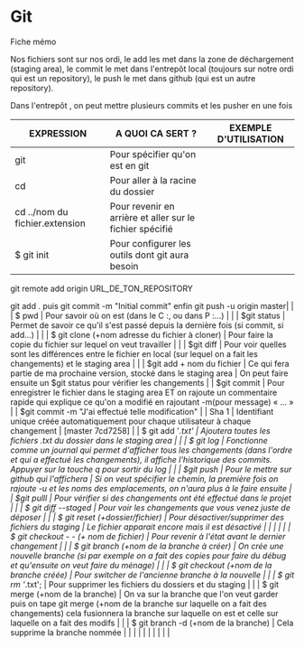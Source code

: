 # Git

Fiche mémo

Nos fichiers sont sur nos ordi, le add les met dans la zone de déchargement (staging area), le commit le met dans l'entrepôt local (toujours sur notre ordi qui est un repository), le push le met dans github (qui est un autre repository).

Dans l'entrepôt , on peut mettre plusieurs commits et les pusher en une fois

| EXPRESSION | A QUOI CA SERT ? | EXEMPLE D'UTILISATION |
| --- | --- | --- |
| git | Pour spécifier qu'on est en git |   |
| cd | Pour aller à la racine du dossier |	|
| cd ../nom du fichier.extension | Pour revenir en arrière et aller sur le fichier spécifié |	|
| $ git init | Pour configurer les outils dont git aura besoin  
git remote add origin URL_DE_TON_REPOSITORY

git add . 
puis git commit -m "Initial commit" 
enfin git push -u origin master|   |
| $ pwd | Pour savoir où on est (dans le C :, ou dans P :…) |   |
| $git status | Permet de savoir ce qu'il s'est passé depuis la dernière fois (si commit, si add...) |   |
| $ git clone (+nom adresse du fichier à cloner) | Pour faire la copie du fichier sur lequel on veut travailler |   |
| $git diff | Pour voir quelles sont les différences entre le fichier en local (sur lequel on a fait les changements) et le staging area |   |
| $git add +  nom du fichier | Ce qui fera partie de ma prochaine version, stocké dans le staging area | On peut faire ensuite un $git status pour vérifier les changements |
| $git commit | Pour enregistrer le fichier dans le staging area ET on rajoute un commentaire rapide qui explique ce qu'on a modifié en rajoutant -m(pour message) « ... » |
| $git commit -m "J'ai effectué telle modification" |
| Sha 1 | Identifiant unique créée automatiquement pour chaque utilisateur à chaque changement | [master 7cd7258] |
| $ git add '*.txt' | Ajoutera toutes les fichiers .txt du dossier dans le staging area |   |
| $ git log | Fonctionne comme un journal qui permet d'afficher tous les changements (dans l'ordre et qui a effectué les changements), il affiche l'historique des commits. Appuyer sur la touche q pour sortir du log |   |
| $git push | Pour le mettre sur github qui l'affichera | Si on veut spécifier le chemin, la première fois on rajoute -u et les noms des emplacements, on n'aura plus à le faire ensuite |
| $git pulll | Pour vérifier si des changements ont été effectué dans le projet |   |
| $ git diff --staged | Pour voir les changements que vous venez juste de déposer |   |
| $ git reset  (+dossier/fichier) | Pour désactiver/supprimer des fichiers du staging | Le fichier apparait encore mais il est désactivé |
|   |   |   |
| $ git checkout - -  (+ nom de fichier) | Pour revenir à l&#39;état avant le dernier changement |   |
| $ git branch (+nom de la branche à créer) | On crée une nouvelle branche (si par exemple on a fait des copies pour faire du débug et qu&#39;ensuite on veut faire du ménage) |   |
| $ git checkout (+nom de la branche créée) | Pour switcher de l&#39;ancienne branche à la nouvelle |   |
| $ git rm '*.txt'; | Pour supprimer les fichiers du dossiers et du staging |   |
| $ git merge (+nom de la branche) | On va sur la branche que l&#39;on veut garder puis on tape git merge (+nom de la branche sur laquelle on a fait des changements) cela fusionnera la branche sur laquelle on est et celle sur laquelle on a fait des modifs |   |
| $  git branch -d (+nom de la branche) | Cela supprime la branche nommée |   |
|   |   |   |
|   |   |   |

